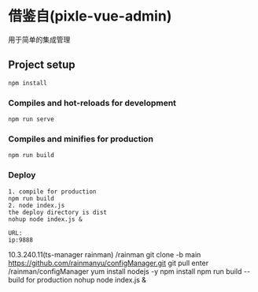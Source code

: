 # 借鉴自(pixle-vue-admin)

用于简单的集成管理


## Project setup
```
npm install
```

### Compiles and hot-reloads for development
```
npm run serve
```

### Compiles and minifies for production
```
npm run build
```



### Deploy
```
1. compile for production
npm run build
2. node index.js
the deploy directory is dist
nohup node index.js &

URL:
ip:9888
```

10.3.240.11(ts-manager rainman)
/rainman
git clone -b main https://github.com/rainmanyu/configManager.git
git pull
enter /rainman/configManager
yum install nodejs -y
npm install
npm run build
-- build for production
nohup node index.js &

